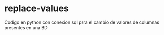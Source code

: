 # replace-values
Codigo en python con conexion sql para el cambio de valores de columnas presentes en una BD

